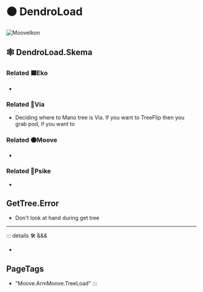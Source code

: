 # 🟠 <mooves>DendroLoad</mooves>

![MooveIkon](/Moove/Moove_Ikon.png)

## 🕸 DendroLoad.Skema

### Related 🟩<ekos>Eko</ekos>

-

### Related 🔻<via>Via</via>

- Deciding where to Mano tree is Via. If you want to TreeFlip then you grab pod, if you want to

### Related 🟠<mooves>Moove</mooves>

-

### Related 💜<psike>Psike</psike>

-

## GetTree.Error

- Don't look at hand during get tree

---

<!-- =================================================== -->
<!-- =================================================== -->
<!-- =================================================== -->
<!-- =================================================== -->
<!-- =================================================== -->
::: details 🛠 <dev>&&&</dev>

-

<h2>PageTags</h2>

- "Moove.ArmMoove.TreeLoad"
:::
